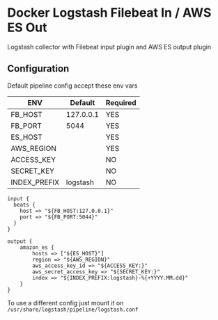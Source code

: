 # Docker Logstash Filebeat In / AWS ES  Out
Logstash collector with Filebeat input plugin and AWS ES output plugin


## Configuration
Default pipeline config accept these env vars

| ENV           | Default       | Required |
| ------------- | ------------- | -------- |
| FB_HOST       | 127.0.0.1     | YES      |
| FB_PORT       | 5044          | YES      |
| ES_HOST       |               | YES      |
| AWS_REGION    |               | YES      |
| ACCESS_KEY    |               | NO       |
| SECRET_KEY    |               | NO       |
| INDEX_PREFIX  | logstash      | NO       |


```
input { 
  beats {
    host => "${FB_HOST:127.0.0.1}"
    port => "${FB_PORT:5044}"
  }
}

output {
    amazon_es {
        hosts => ["${ES_HOST}"]
        region => "${AWS_REGION}"
        aws_access_key_id => "${ACCESS_KEY:}"
        aws_secret_access_key => "${SECRET_KEY:}"
        index => "${INDEX_PREFIX:logstash}-%{+YYYY.MM.dd}"
    }
}
```

To use a different config just mount it on `/usr/share/logstash/pipeline/logstash.conf`